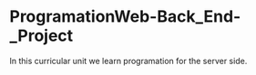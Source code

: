 # ProgramationWeb-Back_End-_Project
In this curricular unit we learn programation for the server side.
